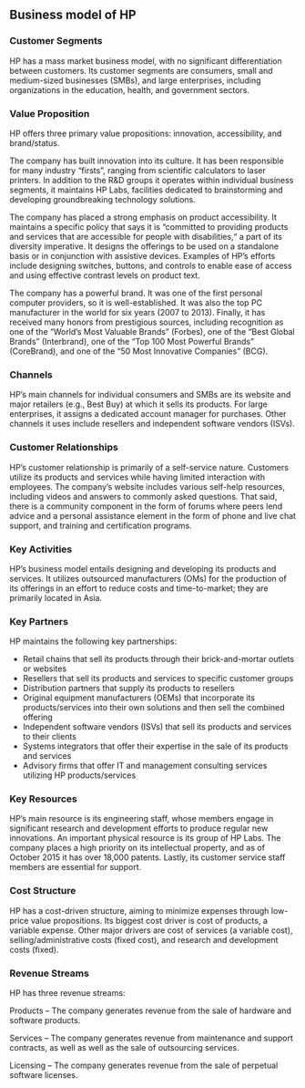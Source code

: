 Business model of HP
--------------------

 ### Customer Segments

 HP has a mass market business model, with no significant differentiation between customers. Its customer segments are consumers, small and medium-sized businesses (SMBs), and large enterprises, including organizations in the education, health, and government sectors.

 ### Value Proposition

 HP offers three primary value propositions: innovation, accessibility, and brand/status.

 The company has built innovation into its culture. It has been responsible for many industry “firsts”, ranging from scientific calculators to laser printers. In addition to the R&D groups it operates within individual business segments, it maintains HP Labs, facilities dedicated to brainstorming and developing groundbreaking technology solutions.

 The company has placed a strong emphasis on product accessibility. It maintains a specific policy that says it is “committed to providing products and services that are accessible for people with disabilities,“ a part of its diversity imperative. It designs the offerings to be used on a standalone basis or in conjunction with assistive devices. Examples of HP’s efforts include designing switches, buttons, and controls to enable ease of access and using effective contrast levels on product text.

 The company has a powerful brand. It was one of the first personal computer providers, so it is well-established. It was also the top PC manufacturer in the world for six years (2007 to 2013). Finally, it has received many honors from prestigious sources, including recognition as one of the “World’s Most Valuable Brands” (Forbes), one of the “Best Global Brands” (Interbrand), one of the “Top 100 Most Powerful Brands” (CoreBrand), and one of the “50 Most Innovative Companies” (BCG).

 ### Channels

 HP’s main channels for individual consumers and SMBs are its website and major retailers (e.g., Best Buy) at which it sells its products. For large enterprises, it assigns a dedicated account manager for purchases. Other channels it uses include resellers and independent software vendors (ISVs).

 ### Customer Relationships

 HP’s customer relationship is primarily of a self-service nature. Customers utilize its products and services while having limited interaction with employees. The company’s website includes various self-help resources, including videos and answers to commonly asked questions. That said, there is a community component in the form of forums where peers lend advice and a personal assistance element in the form of phone and live chat support, and training and certification programs.

 ### Key Activities

 HP’s business model entails designing and developing its products and services. It utilizes outsourced manufacturers (OMs) for the production of its offerings in an effort to reduce costs and time-to-market; they are primarily located in Asia.

 ### Key Partners

 HP maintains the following key partnerships:

  * Retail chains that sell its products through their brick-and-mortar outlets or websites
 * Resellers that sell its products and services to specific customer groups
 * Distribution partners that supply its products to resellers
 * Original equipment manufacturers (OEMs) that incorporate its products/services into their own solutions and then sell the combined offering
 * Independent software vendors (ISVs) that sell its products and services to their clients
 * Systems integrators that offer their expertise in the sale of its products and services
 * Advisory firms that offer IT and management consulting services utilizing HP products/services
  ### Key Resources

 HP’s main resource is its engineering staff, whose members engage in significant research and development efforts to produce regular new innovations. An important physical resource is its group of HP Labs. The company places a high priority on its intellectual property, and as of October 2015 it has over 18,000 patents. Lastly, its customer service staff members are essential for support.

 ### Cost Structure

 HP has a cost-driven structure, aiming to minimize expenses through low-price value propositions. Its biggest cost driver is cost of products, a variable expense. Other major drivers are cost of services (a variable cost), selling/administrative costs (fixed cost), and research and development costs (fixed).

 ### Revenue Streams

 HP has three revenue streams:

 Products – The company generates revenue from the sale of hardware and software products.

 Services – The company generates revenue from maintenance and support contracts, as well as well as the sale of outsourcing services.

 Licensing – The company generates revenue from the sale of perpetual software licenses.